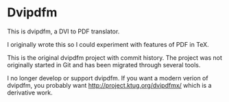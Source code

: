 # Dvipdfm
This is dvipdfm, a DVI to PDF translator.

I originally wrote this so I could
experiment with features of PDF in TeX.

This is the original dvipdfm project with commit history.
The project was not originally started in Git and has been migrated through several tools.

I no longer develop or support dvipdfm.  If you want a modern verion of dvipdfm, you probably want http://project.ktug.org/dvipdfmx/ which is a derivative work.



